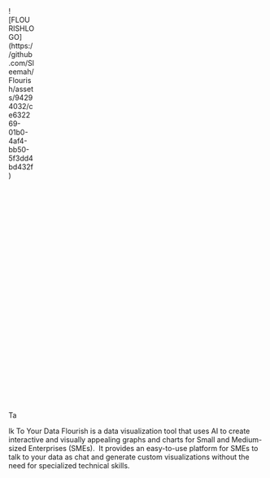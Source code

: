 <div style="width: 10%; height: 20%">
   ![FLOURISHLOGO](https://github.com/Sleemah/Flourish/assets/94294032/ce632269-01b0-4af4-bb50-5f3dd4bd432f) 
</div>

Ta

lk To Your Data
Flourish is a data visualization tool that uses AI to create interactive and visually appealing graphs and charts for Small and Medium-sized Enterprises (SMEs). 
It provides an easy-to-use platform for SMEs to talk to your data as chat and generate custom visualizations without the need for specialized technical skills.
